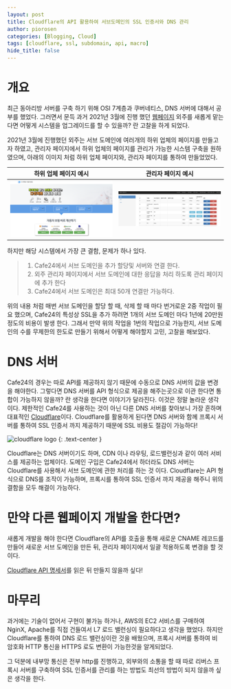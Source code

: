 ```yaml
---
layout: post
title: Cloudflare의 API 활용하여 서브도메인의 SSL 인증서와 DNS 관리
author: piorosen
categories: [Blogging, Cloud]
tags: [cloudflare, ssl, subdomain, api, macro]
hide_title: false
---
```


# 개요
최근 동아리방 서버를 구축 하기 위해 OSI 7계층과 쿠버네티스, DNS 서버에 대해서 공부를 했었다. 그러면서 문득 과거 2021년 3월에 진행 했던 [웹페이지](http://directfyou.com) 외주를 새롭게 맡는다면 어떻게 시스템을 업그레이드를 할 수 있을까? 란 고찰을 하게 되었다.

2021년 3월에 진행했던 외주는 서브 도메인에 여러개의 하위 업체의 페이지를 만들고자 하였고, 관리자 페이지에서 하위 업체의 페이지를 관리가 가능한 시스템 구축을 원하였으며, 아래의 이미지 처럼 하위 업체 페이지와, 관리자 페이지를 통하여 만들었었다.

하위 업체 페이지 예시|관리자 페이지 예시
:---:|:---:
![이미지1](/assets/img/post/2021-10-26-subdomain.png)|![이미지1](/assets/img/post/2021-10-26-manage.png)

하지만 해당 시스템에서 가장 큰 결함, 문제가 하나 있다. 

> 1. Cafe24에서 서브 도메인을 추가 할당및 서버와 연결 한다.
> 2. 외주 관리자 페이지에서 서브 도메인에 대한 응답을 처리 하도록 관리 페이지에 추가 한다
> 3. Cafe24에서 서브 도메인은 최대 50개 연결만 가능하다.

위의 내용 처럼 매번 서브 도메인을 할당 할 때, 삭제 할 때 마다 번거로운 2중 작업이 필요 했으며, Cafe24의 특성상 SSL을 추가 하려면 1개의 서브 도메인 마다 1년에 20만원 정도의 비용이 발생 한다. 그래서 만약 위의 작업을 1번의 작업으로 가능한지, 서브 도메인의 수를 무제한의 한도로 만들기 위해서 어떻게 해야할지 고민, 고찰을 해보았다.

# DNS 서버

Cafe24의 경우는 따로 API를 제공하지 않기 때문에 수동으로 DNS 서버의 값을 변경을 해야한다. 그렇다면 DNS 서버를 API 형식으로 제공을 해주는곳으로 이관 한다면 통합이 가능하지 않을까? 란 생각을 한다면 이야기가 달라진다. 이것은 정말 놀라운 생각이다. 제한적인 Cafe24를 사용하는 것이 아닌 다른 DNS 서버를 찾아보니 가장 흔하며 대표적인 [Cloudflare](https://www.cloudflare.com/)이다. Cloudflare를 활용하게 된다면 DNS 서버와 함께 프록시 서버를 통하여 SSL 인증서 까지 제공하기 때문에 SSL 비용도 절감이 가능하다!

<img src="https://www.cloudflare.com/img/logo-cloudflare-dark.svg" alt="cloudflare logo" width="60%"/>
{: .text-center }

Cloudflare는 DNS 서버이기도 하며, CDN 이나 라우팅, 로드밸런싱과 같이 여러 서비스를 제공하는 업체이다. 도메인 구입은 Cafe24에서 하더라도 DNS 서버는 Cloudflare를 사용해서 서브 도메인에 관한 처리를 하는 것 이다. Cloudflare는 API 형식으로 DNS를 조작이 가능하며, 프록시를 통하여 SSL 인증서 까지 제공을 해주니 위의 결함을 모두 해결이 가능하다.

# 만약 다른 웹페이지 개발을 한다면?

새롭게 개발을 해야 한다면 Cloudflare의 API를 호출을 통해 새로운 CNAME 레코드를 만들어 새로운 서브 도메인을 만든 뒤, 관리자 페이지에서 일괄 적용하도록 변경을 할 것이다.

[Cloudflare API 명세서](https://api.cloudflare.com/#getting-started-requests)를 읽은 뒤 만들지 않을까 싶다!

# 마무리

과거에는 기술이 없어서 구현이 불가능 하거나, AWS의 EC2 서비스를 구매하여 NginX, Apache를 직접 건들여서 L7 로드 밸런싱이 필요하다고 생각을 했었다. 하지만 Cloudflare를 통하여 DNS 로드 밸런싱이란 것을 배웠으며, 프록시 서버를 통하여 비 암호화 HTTP 통신을 HTTPS 로도 변환이 가능한것을 알게되었다.

그 덕분에 내부망 통신은 전부 http를 진행하고, 외부와의 소통을 할 때 따로 리버스 프록시 서버를 구축하여 SSL 인증서를 관리를 하는 방법도 최선의 방법이 되지 않을까 싶은 생각을 한다.